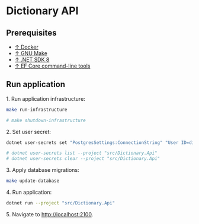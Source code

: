 # Dictionary API

## Prerequisites

- [↑ Docker](https://www.docker.com)
- [↑ GNU Make](https://www.gnu.org/software/make)
- [↑ .NET SDK 8](https://dotnet.microsoft.com/en-us/download/dotnet/8.0)
- [↑ EF Core command-line tools](https://learn.microsoft.com/en-us/ef/core/cli/dotnet)



## Run application

1\. Run application infrastructure:

```bash
make run-infrastructure

# make shutdown-infrastructure
```

2\. Set user secret:

```bash
dotnet user-secrets set "PostgresSettings:ConnectionString" "User ID=dictionary_api;Password=dictionary_api;Host=localhost;Port=2200;Database=dictionary_api" --project "src/Dictionary.Api"

# dotnet user-secrets list --project "src/Dictionary.Api"
# dotnet user-secrets clear --project "src/Dictionary.Api"
```

3\. Apply database migrations:

```bash
make update-database
```

4\. Run application:

```bash
dotnet run --project "src/Dictionary.Api"
```

5\. Navigate to <http://localhost:2100>.

[//]: # (// TODO Add command that sets everything up and runs app in Docker?)

[//]: # ()
[//]: # (// TODO Move migrations to docker container)

[//]: # ()
[//]: # (// TODO Remove `Microsoft.EntityFrameworkCore.Design` package from Dictionary.Api project)
